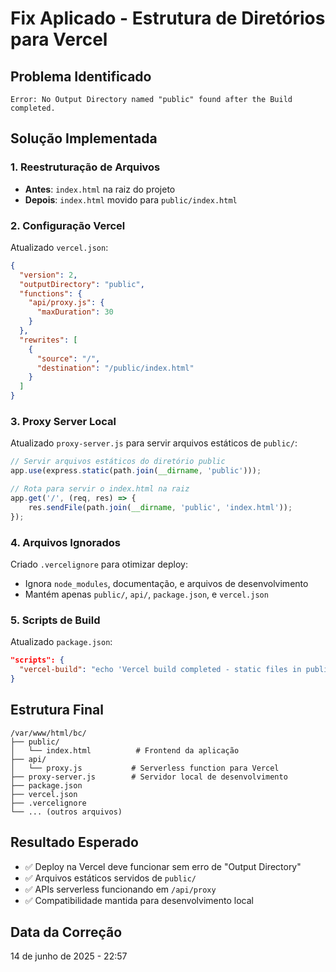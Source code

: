 # Fix Aplicado - Estrutura de Diretórios para Vercel

## Problema Identificado
```
Error: No Output Directory named "public" found after the Build completed.
```

## Solução Implementada

### 1. Reestruturação de Arquivos
- **Antes**: `index.html` na raiz do projeto
- **Depois**: `index.html` movido para `public/index.html`

### 2. Configuração Vercel
Atualizado `vercel.json`:
```json
{
  "version": 2,
  "outputDirectory": "public",
  "functions": {
    "api/proxy.js": {
      "maxDuration": 30
    }
  },
  "rewrites": [
    {
      "source": "/",
      "destination": "/public/index.html"
    }
  ]
}
```

### 3. Proxy Server Local
Atualizado `proxy-server.js` para servir arquivos estáticos de `public/`:
```javascript
// Servir arquivos estáticos do diretório public
app.use(express.static(path.join(__dirname, 'public')));

// Rota para servir o index.html na raiz
app.get('/', (req, res) => {
    res.sendFile(path.join(__dirname, 'public', 'index.html'));
});
```

### 4. Arquivos Ignorados
Criado `.vercelignore` para otimizar deploy:
- Ignora `node_modules`, documentação, e arquivos de desenvolvimento
- Mantém apenas `public/`, `api/`, `package.json`, e `vercel.json`

### 5. Scripts de Build
Atualizado `package.json`:
```json
"scripts": {
  "vercel-build": "echo 'Vercel build completed - static files in public directory'"
}
```

## Estrutura Final
```
/var/www/html/bc/
├── public/
│   └── index.html          # Frontend da aplicação
├── api/
│   └── proxy.js           # Serverless function para Vercel
├── proxy-server.js        # Servidor local de desenvolvimento
├── package.json
├── vercel.json
├── .vercelignore
└── ... (outros arquivos)
```

## Resultado Esperado
- ✅ Deploy na Vercel deve funcionar sem erro de "Output Directory"
- ✅ Arquivos estáticos servidos de `public/`
- ✅ APIs serverless funcionando em `/api/proxy`
- ✅ Compatibilidade mantida para desenvolvimento local

## Data da Correção
14 de junho de 2025 - 22:57
